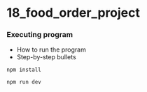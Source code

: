 # 18_food_order_project

### Executing program

- How to run the program
- Step-by-step bullets

```
npm install

npm run dev
```
